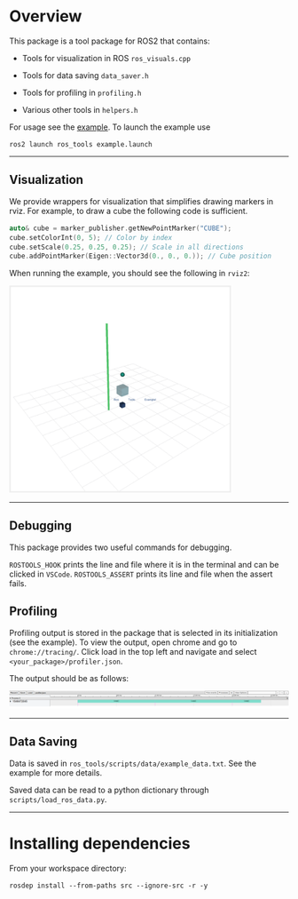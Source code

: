 # Overview
This package is a tool package for ROS2 that contains:
- Tools for visualization in ROS `ros_visuals.cpp`

- Tools for data saving `data_saver.h`

- Tools for profiling in `profiling.h`

- Various other tools in `helpers.h`

For usage see the [example](src/example.cpp). To launch the example use

```
ros2 launch ros_tools example.launch
```

---
## Visualization
We provide wrappers for visualization that simplifies drawing markers in rviz. For example, to draw a cube the following code is sufficient.

```cpp
auto& cube = marker_publisher.getNewPointMarker("CUBE");
cube.setColorInt(0, 5); // Color by index
cube.setScale(0.25, 0.25, 0.25); // Scale in all directions
cube.addPointMarker(Eigen::Vector3d(0., 0., 0.)); // Cube position
```

When running the example, you should see the following in `rviz2`:

<img src="docs/example.png" alt="example" width="400"/>

---

## Debugging
This package provides two useful commands for debugging.

`ROSTOOLS_HOOK` prints the line and file where it is in the terminal and can be clicked in `VSCode`. `ROSTOOLS_ASSERT` prints its line and file when the assert fails.


## Profiling
Profiling output is stored in the package that is selected in its initialization (see the example). To view the output, open chrome and go to `chrome://tracing/`. Click load in the top left and navigate and select `<your_package>/profiler.json`.

The output should be as follows:

<img src="docs/profiling_example.png" alt="example" width="800"/>

---

## Data Saving
Data is saved in `ros_tools/scripts/data/example_data.txt`. See the example for more details.

Saved data can be read to a python dictionary through `scripts/load_ros_data.py`.

---

# Installing dependencies
From your workspace directory:
```
rosdep install --from-paths src --ignore-src -r -y
```